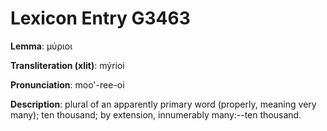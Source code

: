 # Lexicon Entry G3463

**Lemma**: μύριοι

**Transliteration (xlit)**: mýrioi

**Pronunciation**: moo'-ree-oi

**Description**:
plural of an apparently primary word (properly, meaning very many); ten thousand; by extension, innumerably many:--ten thousand.
